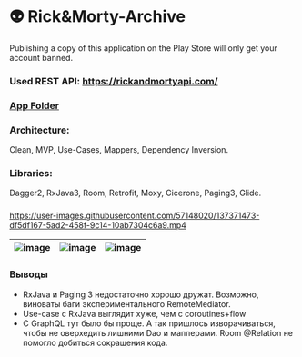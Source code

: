 # 👽 Rick&Morty-Archive
Publishing a copy of this application on the Play Store will only get your account banned.

### Used REST API: https://rickandmortyapi.com/
### [App Folder](Rick%26Morty-Archive)
###
### Architecture: 
Clean, MVP, Use-Cases, Mappers, Dependency Inversion.
### Libraries: 
Dagger2, RxJava3, Room, Retrofit, Moxy, Cicerone, Paging3, Glide.
###
https://user-images.githubusercontent.com/57148020/137371473-df5df167-5ad2-458f-9c14-10ab7304c6a9.mp4

![image](https://user-images.githubusercontent.com/57148020/137370545-3e2e17a2-0f14-4155-bd9e-4c4b99274556.png)|![image](https://user-images.githubusercontent.com/57148020/137370440-faf96f53-e616-49c4-ab5e-fd459f62be66.png)|![image](https://user-images.githubusercontent.com/57148020/137370582-907aa0c6-dd6b-41bf-be9a-585433fb2cac.png)|
|----------|---------|-----------|

### Выводы
 - RxJava и Paging 3 недостаточно хорошо дружат. Возможно, виноваты баги экспериментального RemoteMediator.
 - Use-case с RxJava выглядит хуже, чем с coroutines+flow
 - C GraphQL тут было бы проще. А так пришлось изворачиваться, чтобы не оверхедить лишними Dao и мапперами. Room @Relation не помогло добиться сокращения кода.
